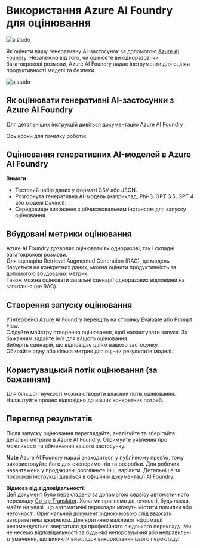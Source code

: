 <!--
CO_OP_TRANSLATOR_METADATA:
{
  "original_hash": "7b4235159486df4000e16b7b46ddfec3",
  "translation_date": "2025-07-09T19:39:16+00:00",
  "source_file": "md/01.Introduction/05/AIFoundry.md",
  "language_code": "uk"
}
-->
# **Використання Azure AI Foundry для оцінювання**

![aistudo](../../../../../imgs/01/05/AIFoundry/AIFoundry.png)

Як оцінити вашу генеративну AI-застосунок за допомогою [Azure AI Foundry](https://ai.azure.com?WT.mc_id=aiml-138114-kinfeylo). Незалежно від того, чи оцінюєте ви одноразові чи багатокрокові розмови, Azure AI Foundry надає інструменти для оцінки продуктивності моделі та безпеки.

![aistudo](../../../../../imgs/01/05/AIFoundry/AIPortfolio.png)

## Як оцінювати генеративні AI-застосунки з Azure AI Foundry  
Для детальніших інструкцій дивіться [документацію Azure AI Foundry](https://learn.microsoft.com/azure/ai-studio/how-to/evaluate-generative-ai-app?WT.mc_id=aiml-138114-kinfeylo)

Ось кроки для початку роботи:

## Оцінювання генеративних AI-моделей в Azure AI Foundry

**Вимоги**

- Тестовий набір даних у форматі CSV або JSON.  
- Розгорнута генеративна AI-модель (наприклад, Phi-3, GPT 3.5, GPT 4 або моделі Davinci).  
- Середовище виконання з обчислювальним інстансом для запуску оцінювання.

## Вбудовані метрики оцінювання

Azure AI Foundry дозволяє оцінювати як одноразові, так і складні багатокрокові розмови.  
Для сценаріїв Retrieval Augmented Generation (RAG), де модель базується на конкретних даних, можна оцінити продуктивність за допомогою вбудованих метрик.  
Також можна оцінювати загальні сценарії одноразових відповідей на запитання (не RAG).

## Створення запуску оцінювання

У інтерфейсі Azure AI Foundry перейдіть на сторінку Evaluate або Prompt Flow.  
Слідуйте майстру створення оцінювання, щоб налаштувати запуск. За бажанням задайте ім’я для вашого оцінювання.  
Виберіть сценарій, що відповідає цілям вашого застосунку.  
Обирайте одну або кілька метрик для оцінки результатів моделі.

## Користувацький потік оцінювання (за бажанням)

Для більшої гнучкості можна створити власний потік оцінювання. Налаштуйте процес відповідно до ваших конкретних потреб.

## Перегляд результатів

Після запуску оцінювання переглядайте, аналізуйте та зберігайте детальні метрики в Azure AI Foundry. Отримуйте уявлення про можливості та обмеження вашого застосунку.

**Note** Azure AI Foundry наразі знаходиться у публічному прев’ю, тому використовуйте його для експериментів та розробки. Для робочих навантажень у продакшені розгляньте інші варіанти. Детальніше та покрокові інструкції дивіться в офіційній [документації AI Foundry](https://learn.microsoft.com/azure/ai-studio/?WT.mc_id=aiml-138114-kinfeylo).

**Відмова від відповідальності**:  
Цей документ було перекладено за допомогою сервісу автоматичного перекладу [Co-op Translator](https://github.com/Azure/co-op-translator). Хоча ми прагнемо до точності, будь ласка, майте на увазі, що автоматичні переклади можуть містити помилки або неточності. Оригінальний документ рідною мовою слід вважати авторитетним джерелом. Для критично важливої інформації рекомендується звертатися до професійного людського перекладу. Ми не несемо відповідальності за будь-які непорозуміння або неправильні тлумачення, що виникли внаслідок використання цього перекладу.